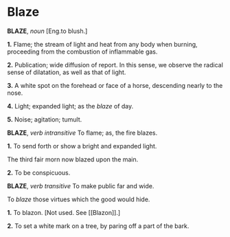 # Blaze

**BLAZE**, _noun_ \[Eng.to blush.\]

**1.** Flame; the stream of light and heat from any body when burning, proceeding from the combustion of inflammable gas.

**2.** Publication; wide diffusion of report. In this sense, we observe the radical sense of dilatation, as well as that of light.

**3.** A white spot on the forehead or face of a horse, descending nearly to the nose.

**4.** Light; expanded light; as the _blaze_ of day.

**5.** Noise; agitation; tumult.

**BLAZE**, _verb intransitive_ To flame; as, the fire blazes.

**1.** To send forth or show a bright and expanded light.

The third fair morn now blazed upon the main.

**2.** To be conspicuous.

**BLAZE**, _verb transitive_ To make public far and wide.

To _blaze_ those virtues which the good would hide.

**1.** To blazon. \[Not used. See [[Blazon]].\]

**2.** To set a white mark on a tree, by paring off a part of the bark.